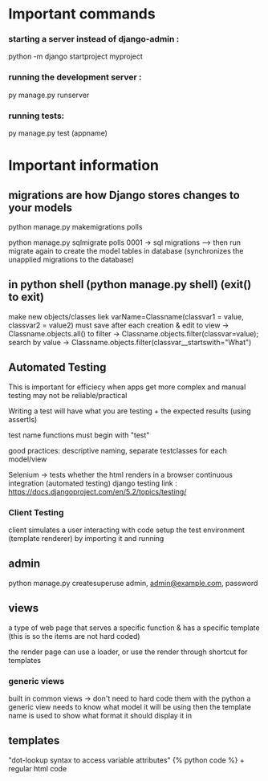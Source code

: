 # Important commands

### starting a server instead of django-admin :

python -m django startproject myproject

### running the development server :

py manage.py runserver

### running tests:

py manage.py test (appname)

# Important information

## migrations are how Django stores changes to your models

python manage.py makemigrations polls

python manage.py sqlmigrate polls 0001 -> sql migrations
--> then run migrate again to create the model tables in database (synchronizes the unapplied migrations to the database)

## in python shell (python manage.py shell) (exit() to exit)

make new objects/classes liek varName=Classname(classvar1 = value, classvar2 = value2)
must save after each creation & edit
to view -> Classname.objects.all()
to filter -> Classname.objects.filter(classvar=value);
search by value -> Classname.objects.filter(classvar\_\_startswith="What")

## Automated Testing

This is important for efficiecy when apps get more complex and manual testing may not be reliable/practical

Writing a test will have what you are testing + the expected results (using assertIs)

test name functions must begin with "test"

good practices: descriptive naming, separate testclasses for each model/view

Selenium -> tests whether the html renders in a browser
continuous integration (automated testing)
django testing link : https://docs.djangoproject.com/en/5.2/topics/testing/

### Client Testing

client simulates a user interacting with code
setup the test environment (template renderer) by importing it and running

## admin

python manage.py createsuperuse
admin, admin@example.com, password

## views

a type of web page that serves a specific function & has a specific template (this is so the items are not hard coded)

the render page can use a loader, or use the render through shortcut for templates

### generic views

built in common views -> don't need to hard code them with the python
a generic view needs to know what model it will be using
then the template name is used to show what format it should display it in

## templates

"dot-lookup syntax to access variable attributes"
{%  python code %} + regular html code
